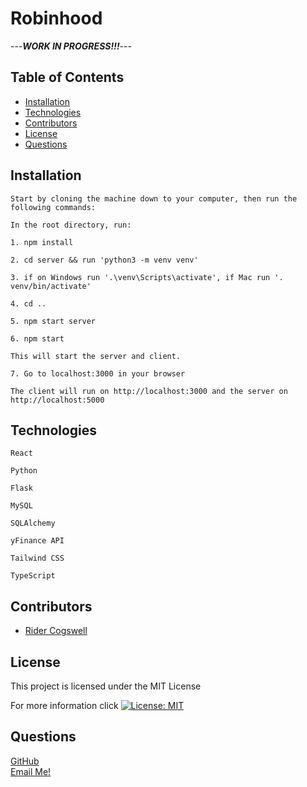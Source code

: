 # Robinhood

---***WORK IN PROGRESS!!!***---

## Table of Contents
  - [Installation](#installation)
  - [Technologies](#technologies)
  - [Contributors](#contributors)
  - [License](#license)
  - [Questions](#questions)

## Installation

```Start by cloning the machine down to your computer, then run the following commands:```

```In the root directory, run:```

```1. npm install```

```2. cd server && run 'python3 -m venv venv'```

```3. if on Windows run '.\venv\Scripts\activate', if Mac run '. venv/bin/activate'```

```4. cd ..```

```5. npm start server```

```6. npm start ```

```This will start the server and client.```

```7. Go to localhost:3000 in your browser```

```The client will run on http://localhost:3000 and the server on http://localhost:5000```

## Technologies

```React```

```Python```

```Flask```

```MySQL```

```SQLAlchemy```

```yFinance API```

```Tailwind CSS```

```TypeScript```

## Contributors
* [Rider Cogswell](https://github.com/RiderCogswell)


## License
  This project is licensed under the MIT License 

  For more information click [![License: MIT](https://img.shields.io/badge/License-MIT-yellow.svg)](https://opensource.org/licenses/MIT)

## Questions
[GitHub](https://github.com/RiderCogswell)  
[Email Me!](mailto:ridercogswell@gmail.com)
